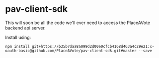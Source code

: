 # pav-client-sdk


This will soon be all the code we'll ever need to access the PlaceAVote backend api server.



Install using:

`npm install git+https://b35b7daa8a099d2d00e0cfcb4168d463a4c29e21:x-oauth-basic@github.com/PlaceAVote/pav-client-sdk.git#master --save`
